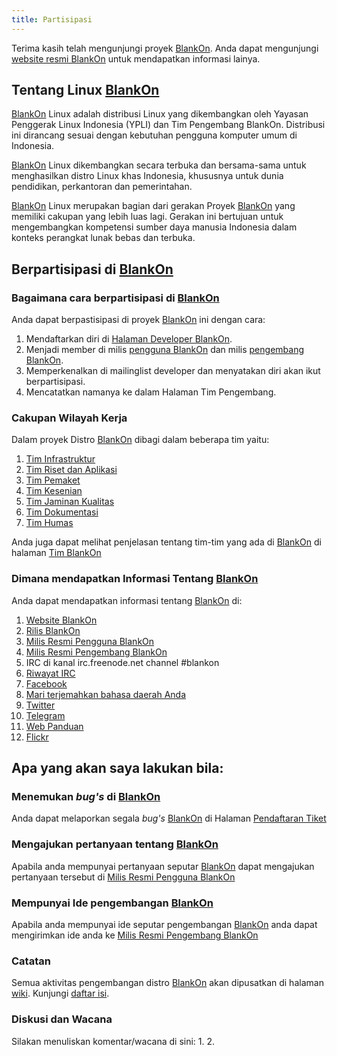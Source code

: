 ```yaml
---
title: Partisipasi
---
```


Terima kasih telah mengunjungi proyek [BlankOn](/BlankOn.md). Anda dapat mengunjungi [website resmi BlankOn](https://www.blankonlinux.or.id/) untuk mendapatkan informasi lainya.

## Tentang Linux [BlankOn](/BlankOn.md)
[BlankOn](/BlankOn.md) Linux adalah distribusi Linux yang dikembangkan oleh Yayasan Penggerak Linux Indonesia (YPLI) dan Tim Pengembang BlankOn. Distribusi ini dirancang sesuai dengan kebutuhan pengguna komputer umum di Indonesia.

[BlankOn](/BlankOn.md) Linux dikembangkan secara terbuka dan bersama-sama untuk menghasilkan distro Linux khas Indonesia, khususnya untuk dunia pendidikan, perkantoran dan pemerintahan.

[BlankOn](/BlankOn.md) Linux merupakan bagian dari gerakan Proyek [BlankOn](https://github.com/BlankOn) yang memiliki cakupan yang lebih luas lagi. Gerakan ini bertujuan untuk mengembangkan kompetensi sumber daya manusia Indonesia dalam konteks perangkat lunak bebas dan terbuka.

## Berpartisipasi di [BlankOn](/BlankOn.md)
### Bagaimana cara berpartisipasi di [BlankOn](/BlankOn.md)
Anda dapat berpastisipasi di proyek [BlankOn](/BlankOn.md) ini dengan cara:
1. Mendaftarkan diri di [Halaman Developer BlankOn](https://github.com/BlankOn/wiki/blob/master/TimBlankOn.md).
2. Menjadi member di milis [pengguna BlankOn](http://groups.google.com/group/BlankOn/) dan milis [pengembang BlankOn](http://groups.google.com/group/BlankOn-dev/).
3. Memperkenalkan di mailinglist developer dan menyatakan diri akan ikut berpartisipasi.
4. Mencatatkan namanya ke dalam Halaman Tim Pengembang.

### Cakupan Wilayah Kerja
Dalam proyek Distro [BlankOn](/BlankOn.md) dibagi dalam beberapa tim yaitu:
1. [Tim Infrastruktur](/TimPengembang/Infrastruktur/README.md)
2. [Tim Riset dan Aplikasi](/TimPengembang/Riset/README.md)
3. [Tim Pemaket](/TimPengembang/Pemaket/README.md)
4. [Tim Kesenian](/TimPengembang/Kesenian/README.md)
5. [Tim Jaminan Kualitas](/TimPengembang/JaminanKualitas/README.md)
6. [Tim Dokumentasi](/TimPengembang/Dokumentasi/README.md)
7. [Tim Humas](/TimPengembang/Humas/README.md)

Anda juga dapat melihat penjelasan tentang tim-tim yang ada di [BlankOn](/BlankOn.md) di halaman [Tim BlankOn](/TimPengembang/TimBlankOn.md)

### Dimana mendapatkan Informasi Tentang [BlankOn](/BlankOn.md)
Anda dapat mendapatkan informasi tentang [BlankOn](/BlankOn.md) di:
1. [Website BlankOn](http://www.blankonlinux.or.id/)
2. [Rilis BlankOn](http://www.blankonlinux.or.id/unduh)
3. [Milis Resmi Pengguna BlankOn](http://groups.google.com/group/BlankOn/)
4. [Milis Resmi Pengembang BlankOn](http://groups.google.com/group/BlankOn-dev/)
5. IRC di kanal irc.freenode.net channel #blankon
6. [Riwayat IRC](http://irclog.blankon.in/)
7. [Facebook](https://www.facebook.com/blankon.linux)
8. [Mari terjemahkan bahasa daerah Anda](http://w.blankon.in/WA)
9. [Twitter](https://twitter.com/BlankOnLinux/)
10. [Telegram](http://s.id/BlankOn)
11. [Web Panduan](http://panduan.blankonlinux.or.id/)
12. [Flickr](https://www.flickr.com/people/153832225@N06/)


## Apa yang akan saya lakukan bila:
### Menemukan *bug's* di [BlankOn](/BlankOn.md)
Anda dapat melaporkan segala *bug's* [BlankOn](/BlankOn.md) di Halaman [Pendaftaran Tiket](/PendaftaranTiket.md)

### Mengajukan pertanyaan tentang [BlankOn](/BlankOn.md)
Apabila anda mempunyai pertanyaan seputar [BlankOn](/BlankOn.md) dapat mengajukan pertanyaan tersebut di [Milis Resmi Pengguna BlankOn](http://groups.google.com/group/BlankOn/)

### Mempunyai Ide pengembangan [BlankOn](/BlankOn.md)
Apabila anda mempunyai ide seputar pengembangan [BlankOn](/BlankOn.md) anda dapat mengirimkan ide anda ke [Milis Resmi Pengembang BlankOn](http://groups.google.com/group/BlankOn-dev/)

### Catatan
Semua aktivitas pengembangan distro [BlankOn](/BlankOn.md) akan dipusatkan di halaman [wiki](https://github.com/BlankOn/wiki). Kunjungi [daftar isi](https://github.com/BlankOn/wiki/blob/master/Indeks.md).

### Diskusi dan Wacana
Silakan menuliskan komentar/wacana di sini:
1. 
2. 